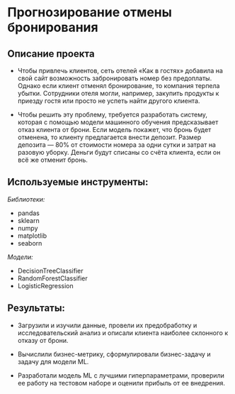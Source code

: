 # Прогнозирование отмены бронирования 

## Описание проекта 

- Чтобы привлечь клиентов, сеть отелей «Как в гостях» добавила на свой сайт возможность забронировать номер без предоплаты. Однако если клиент отменял бронирование, то компания терпела убытки. Сотрудники отеля могли, например, закупить продукты к приезду гостя или просто не успеть найти другого клиента.

- Чтобы решить эту проблему, требуется разработать систему, которая с помощью модели машинного обучения предсказывает отказ клиента от брони. Если модель покажет, что бронь будет отменена, то клиенту предлагается внести депозит. Размер депозита — 80% от стоимости номера за одни сутки и затрат на разовую уборку. Деньги будут списаны со счёта клиента, если он всё же отменит бронь.      
  
## Используемые инструменты:
 
*Библиотеки:*

- pandas
- sklearn
- numpy
- matplotlib
- seaborn

*Модели:*

- DecisionTreeClassifier
- RandomForestClassifier
- LogisticRegression 
 

## Результаты: 

- Загрузили и изучили данные, провели их предобработку и исследовательский анализ и описали клиента наиболее склонного к отказу от брони.
   
- Вычислили бизнес-метрику, сформулировали бизнес-задачу и задачу для модели ML.

- Разработали модель ML  с лучшими гиперпараметрами, проверили ее работу на тестовом наборе и оценили прибыль от ее внедрения.
